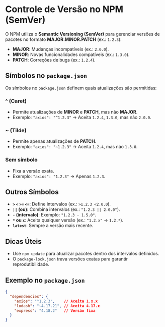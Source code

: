 # Controle de Versão no NPM (SemVer)

O NPM utiliza o **Semantic Versioning (SemVer)** para gerenciar versões de pacotes no formato **MAJOR.MINOR.PATCH** (ex.: `1.2.3`):

- **MAJOR**: Mudanças incompatíveis (ex.: `2.0.0`).
- **MINOR**: Novas funcionalidades compatíveis (ex.: `1.3.0`).
- **PATCH**: Correções de bugs (ex.: `1.2.4`).

## Símbolos no `package.json`

Os símbolos no `package.json` definem quais atualizações são permitidas:

### **^ (Caret)**
- Permite atualizações de **MINOR** e **PATCH**, mas não **MAJOR**.
- Exemplo: `"axios": "^1.2.3"` → Aceita `1.2.4`, `1.3.0`, mas não `2.0.0`.

### **~ (Tilde)**
- Permite apenas atualizações de **PATCH**.
- Exemplo: `"axios": "~1.2.3"` → Aceita `1.2.4`, mas não `1.3.0`.

### **Sem símbolo**
- Fixa a versão exata.
- Exemplo: `"axios": "1.2.3"` → Apenas `1.2.3`.

## Outros Símbolos

- **`>` `<` `>=` `<=`**: Define intervalos (ex.: `>1.2.3 <2.0.0`).
- **`||` (ou)**: Combina intervalos (ex.: `"1.2.3 || 2.0.0"`).
- **`-` (intervalo)**: Exemplo: `"1.2.3 - 1.5.0"`.
- **`*` ou `x`**: Aceita qualquer versão (ex.: `"1.2.x"` → `1.2.*`).
- **`latest`**: Sempre a versão mais recente.

## Dicas Úteis

- Use `npm update` para atualizar pacotes dentro dos intervalos definidos.
- O `package-lock.json` trava versões exatas para garantir reprodutibilidade.

## Exemplo no `package.json`

```json
{
  "dependencies": {
    "axios": "^1.2.3",    // Aceita 1.x.x
    "lodash": "~4.17.21", // Aceita 4.17.x
    "express": "4.18.2"   // Versão fixa
  }
}
```